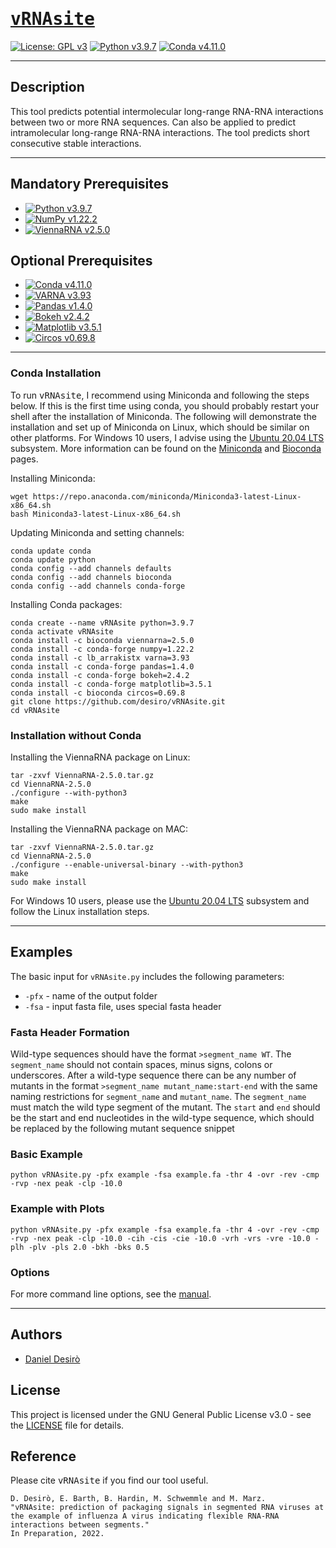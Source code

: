 # [<samp>vRNAsite</samp>](https://github.com/desiro/vRNAsite)
[![License: GPL v3](https://img.shields.io/badge/License-GPL_v3-bd0000.svg)](https://www.gnu.org/licenses/gpl-3.0)
[![Python v3.9.7](https://img.shields.io/badge/Language-Python_v3-75a8d3.svg)](https://www.python.org/)
[![Conda v4.11.0](https://img.shields.io/badge/Uses-Conda-43b02a.svg)](https://docs.conda.io/en/latest/miniconda.html)

***

## Description

This tool predicts potential intermolecular long-range RNA-RNA interactions between two or more RNA sequences. Can also be applied to predict intramolecular long-range RNA-RNA interactions. The tool predicts short consecutive stable interactions.

***

## Mandatory Prerequisites

* [![Python v3.9.7](https://img.shields.io/badge/Python_v3.9.7-75a8d3.svg)](https://www.python.org/downloads/release/python-397/)
* [![NumPy v1.22.2](https://img.shields.io/badge/NumPy_v1.22.2-013243.svg)](http://www.numpy.org/)
* [![ViennaRNA v2.5.0](https://img.shields.io/badge/ViennaRNA_v2.5.0-006795.svg)](https://www.tbi.univie.ac.at/RNA/)

## Optional Prerequisites

* [![Conda v4.11.0](https://img.shields.io/badge/Conda_v4.11.0-43b02a.svg)](https://docs.conda.io/en/latest/miniconda.html)
* [![VARNA v3.93](https://img.shields.io/badge/VARNA_v3.93-ffba27.svg)](http://varna.lri.fr/)
* [![Pandas v1.4.0](https://img.shields.io/badge/Pandas_v1.4.0-130654.svg)](https://pandas.pydata.org/)
* [![Bokeh v2.4.2](https://img.shields.io/badge/Bokeh_v2.4.2-542437.svg)](https://docs.bokeh.org/)
* [![Matplotlib v3.5.1](https://img.shields.io/badge/Matplotlib_v3.5.1-11557c.svg)](https://matplotlib.org/)
* [![Circos v0.69.8](https://img.shields.io/badge/Circos_v0.69.8-ec1c24.svg)](http://circos.ca/)

***

### Conda Installation

To run <samp>vRNAsite</samp>, I recommend using Miniconda and following the steps below. If this is the first time using conda, you should probably restart your shell after the installation of Miniconda. The following will demonstrate the installation and set up of Miniconda on Linux, which should be similar on other platforms. For Windows 10 users, I advise using the [Ubuntu 20.04 LTS](https://www.microsoft.com/en-us/p/ubuntu-2004-lts/9n6svws3rx71?cid=msft_web_chart) subsystem. More information can be found on the [Miniconda](https://docs.conda.io/en/latest/miniconda.html) and [Bioconda](https://bioconda.github.io/user/install.html) pages.

Installing Miniconda:
```
wget https://repo.anaconda.com/miniconda/Miniconda3-latest-Linux-x86_64.sh
bash Miniconda3-latest-Linux-x86_64.sh
```

Updating Miniconda and setting channels:
```
conda update conda
conda update python
conda config --add channels defaults
conda config --add channels bioconda
conda config --add channels conda-forge
```

Installing Conda packages:
```
conda create --name vRNAsite python=3.9.7
conda activate vRNAsite
conda install -c bioconda viennarna=2.5.0
conda install -c conda-forge numpy=1.22.2
conda install -c lb_arrakistx varna=3.93
conda install -c conda-forge pandas=1.4.0
conda install -c conda-forge bokeh=2.4.2
conda install -c conda-forge matplotlib=3.5.1
conda install -c bioconda circos=0.69.8
git clone https://github.com/desiro/vRNAsite.git
cd vRNAsite
```

### Installation without Conda

Installing the ViennaRNA package on Linux:
```
tar -zxvf ViennaRNA-2.5.0.tar.gz
cd ViennaRNA-2.5.0
./configure --with-python3
make
sudo make install
```

Installing the ViennaRNA package on MAC:
```
tar -zxvf ViennaRNA-2.5.0.tar.gz
cd ViennaRNA-2.5.0
./configure --enable-universal-binary --with-python3
make
sudo make install
```

For Windows 10 users, please use the [Ubuntu 20.04 LTS](https://www.microsoft.com/en-us/p/ubuntu-2004-lts/9n6svws3rx71?cid=msft_web_chart) subsystem and follow the Linux installation steps.

***

## Examples

The basic input for ```vRNAsite.py``` includes the following parameters:
* ```-pfx``` - name of the output folder
* ```-fsa``` - input fasta file, uses special fasta header

### Fasta Header Formation

Wild-type sequences should have the format ```>segment_name WT```. The ```segment_name``` should not contain spaces, minus signs, colons or underscores. After a wild-type sequence there can be any number of mutants in the format ```>segment_name mutant_name:start-end``` with the same naming restrictions for ```segment_name``` and ```mutant_name```. The ```segment_name``` must match the wild type segment of the mutant. The ```start``` and ```end``` should be the start and end nucleotides in the wild-type sequence, which should be replaced by the following mutant sequence snippet

### Basic Example

```
python vRNAsite.py -pfx example -fsa example.fa -thr 4 -ovr -rev -cmp -rvp -nex peak -clp -10.0
```

### Example with Plots

```
python vRNAsite.py -pfx example -fsa example.fa -thr 4 -ovr -rev -cmp -rvp -nex peak -clp -10.0 -cih -cis -cie -10.0 -vrh -vrs -vre -10.0 -plh -plv -pls 2.0 -bkh -bks 0.5
```

### Options

For more command line options, see the [manual](https://github.com/desiro/vRNAsite/blob/master/manual.md).

***

## Authors

* [Daniel Desirò](https://github.com/desiro)

## License

This project is licensed under the GNU General Public License v3.0 - see the [LICENSE](LICENSE) file for details.

## Reference

Please cite <samp>vRNAsite</samp> if you find our tool useful.

```
D. Desirò, E. Barth, B. Hardin, M. Schwemmle and M. Marz.
"vRNAsite: prediction of packaging signals in segmented RNA viruses at the example of influenza A virus indicating flexible RNA-RNA interactions between segments."
In Preparation, 2022.
```
